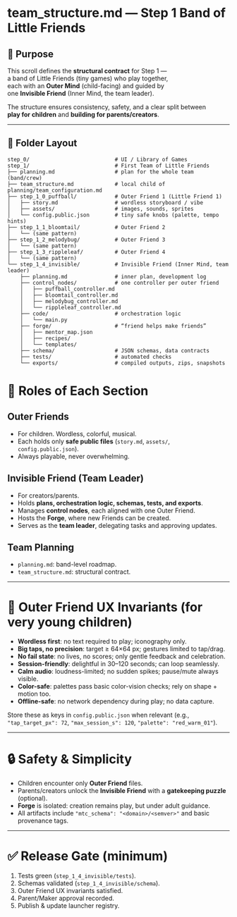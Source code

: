 # team_structure.md — Step 1 Band of Little Friends

## 🌱 Purpose

This scroll defines the **structural contract** for Step 1 —  
a band of Little Friends (tiny games) who play together,  
each with an **Outer Mind** (child-facing) and guided by  
one **Invisible Friend** (Inner Mind, the team leader).  

The structure ensures consistency, safety, and a clear split between  
**play for children** and **building for parents/creators**.  

---

## 📂 Folder Layout

```text
step_0/                           # UI / Library of Games
step_1/                           # First Team of Little Friends
├── planning.md                   # plan for the whole team (band/crew)
├── team_structure.md             # local child of planning/team_configuration.md
├── step_1_0_puffball/            # Outer Friend 1 (Little Friend 1)
│   ├── story.md                  # wordless storyboard / vibe
│   ├── assets/                   # images, sounds, sprites
│   └── config.public.json        # tiny safe knobs (palette, tempo hints)
├── step_1_1_bloomtail/           # Outer Friend 2
│   └── (same pattern)
├── step_1_2_melodybug/           # Outer Friend 3
│   └── (same pattern)
├── step_1_3_rippleleaf/          # Outer Friend 4
│   └── (same pattern)
└── step_1_4_invisible/           # Invisible Friend (Inner Mind, team leader)
    ├── planning.md               # inner plan, development log
    ├── control_nodes/            # one controller per outer friend
    │   ├── puffball_controller.md
    │   ├── bloomtail_controller.md
    │   ├── melodybug_controller.md
    │   └── rippleleaf_controller.md
    ├── code/                     # orchestration logic
    │   └── main.py
    ├── forge/                    # “friend helps make friends”
    │   ├── mentor_map.json
    │   ├── recipes/
    │   └── templates/
    ├── schema/                   # JSON schemas, data contracts
    ├── tests/                    # automated checks
    └── exports/                  # compiled outputs, zips, snapshots
```

# 🧩 Roles of Each Section

## Outer Friends
- For children. Wordless, colorful, musical.  
- Each holds only **safe public files** (`story.md`, `assets/`, `config.public.json`).  
- Always playable, never overwhelming.  

## Invisible Friend (Team Leader)
- For creators/parents.  
- Holds **plans, orchestration logic, schemas, tests, and exports**.  
- Manages **control nodes**, each aligned with one Outer Friend.  
- Hosts the **Forge**, where new Friends can be created.  
- Serves as the **team leader**, delegating tasks and approving updates.  

## Team Planning
- `planning.md`: band-level roadmap.  
- `team_structure.md`: structural contract.  

---

# 🎈 Outer Friend UX Invariants (for very young children)

- **Wordless first**: no text required to play; iconography only.  
- **Big taps, no precision**: target ≥ 64×64 px; gestures limited to tap/drag.  
- **No fail state**: no lives, no scores; only gentle feedback and celebration.  
- **Session-friendly**: delightful in 30–120 seconds; can loop seamlessly.  
- **Calm audio**: loudness-limited; no sudden spikes; pause/mute always visible.  
- **Color-safe**: palettes pass basic color-vision checks; rely on shape + motion too.  
- **Offline-safe**: no network dependency during play; no data capture.  

Store these as keys in `config.public.json` when relevant (e.g.,  
`"tap_target_px": 72`, `"max_session_s": 120`, `"palette": "red_warm_01"`).

---

# 🔒 Safety & Simplicity
- Children encounter only **Outer Friend** files.  
- Parents/creators unlock the **Invisible Friend** with a **gatekeeping puzzle** (optional).  
- **Forge** is isolated: creation remains play, but under adult guidance.  
- All artifacts include `"mtc_schema": "<domain>/<semver>"` and basic provenance tags.  

---

# ✅ Release Gate (minimum)
1. Tests green (`step_1_4_invisible/tests`).  
2. Schemas validated (`step_1_4_invisible/schema`).  
3. Outer Friend UX invariants satisfied.  
4. Parent/Maker approval recorded.  
5. Publish & update launcher registry.  
